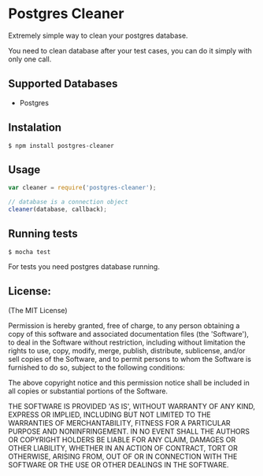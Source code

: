 Postgres Cleaner
========================
Extremely simple way to clean your postgres database.

You need to clean database after your test cases, you can do it simply with only one call.

Supported Databases
-------------------
* Postgres

Instalation
-----------
```shell
$ npm install postgres-cleaner
```

Usage
------
```javascript
var cleaner = require('postgres-cleaner');

// database is a connection object
cleaner(database, callback);
```

Running tests
-------------

```shell
$ mocha test
```

For tests you need postgres database running.


License:
--------

(The MIT License)

Permission is hereby granted, free of charge, to any person obtaining
a copy of this software and associated documentation files (the
'Software'), to deal in the Software without restriction, including
without limitation the rights to use, copy, modify, merge, publish,
distribute, sublicense, and/or sell copies of the Software, and to
permit persons to whom the Software is furnished to do so, subject to
the following conditions:

The above copyright notice and this permission notice shall be
included in all copies or substantial portions of the Software.

THE SOFTWARE IS PROVIDED 'AS IS', WITHOUT WARRANTY OF ANY KIND,
EXPRESS OR IMPLIED, INCLUDING BUT NOT LIMITED TO THE WARRANTIES OF
MERCHANTABILITY, FITNESS FOR A PARTICULAR PURPOSE AND NONINFRINGEMENT.
IN NO EVENT SHALL THE AUTHORS OR COPYRIGHT HOLDERS BE LIABLE FOR ANY
CLAIM, DAMAGES OR OTHER LIABILITY, WHETHER IN AN ACTION OF CONTRACT,
TORT OR OTHERWISE, ARISING FROM, OUT OF OR IN CONNECTION WITH THE
SOFTWARE OR THE USE OR OTHER DEALINGS IN THE SOFTWARE.
